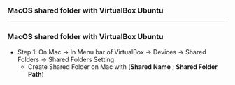 ### MacOS shared folder with VirtualBox Ubuntu

-------------------------
### MacOS shared folder with VirtualBox Ubuntu

* Step 1:  On Mac -> In Menu bar of VirtualBox -> Devices -> Shared Folders -> Shared Folders Setting
  * Create Shared Folder on Mac with (**Shared Name** ; **Shared Folder Path**)
